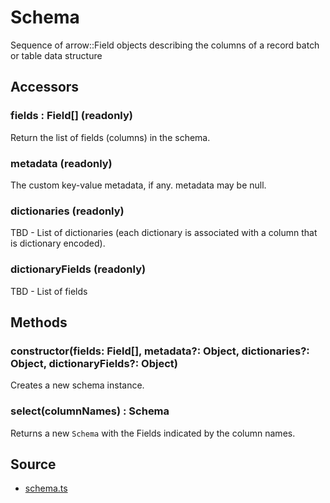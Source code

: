 # Schema

Sequence of arrow::Field objects describing the columns of a record batch or table data structure


## Accessors

### fields : Field[] \(readonly)

Return the list of fields (columns) in the schema.

### metadata (readonly)

The custom key-value metadata, if any. metadata may be null.

### dictionaries (readonly)

TBD - List of dictionaries (each dictionary is associated with a column that is dictionary encoded).

### dictionaryFields (readonly)

TBD - List of fields


## Methods

### constructor(fields: Field[], metadata?: Object, dictionaries?: Object, dictionaryFields?: Object)

Creates a new schema instance.

### select(columnNames) : Schema

Returns a new `Schema` with the Fields indicated by the column names.

## Source

- [schema.ts](https://github.com/apache/arrow/blob/maint-0.15.x/js/src/schema.ts)
